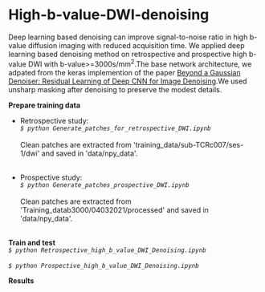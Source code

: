 # High-b-value-DWI-denoising
Deep learning based denoising can improve signal-to-noise ratio in high b-value diffusion imaging with reduced acquisition time. We applied deep learning based denoising method on retrospective and prospective high b-value DWI with b-value>=3000s/mm<sup>2</sup>.The base network architecture, we adpated from the  keras implemention of the paper [Beyond a Gaussian Denoiser: Residual Learning of Deep CNN for Image Denoising](https://ieeexplore.ieee.org/abstract/document/7839189).We used unsharp masking after denoising to preserve the modest details.

**Prepare training data**<br />
* Retrospective study:<br />
_`$ python Generate_patches_for_retrospective_DWI.ipynb`_<br /><br />
Clean patches are extracted from 'training_data/sub-TCRc007/ses-1/dwi' and saved in  'data/npy_data'.<br /><br />

* Prospective study:<br />
_`$ python Generate_patches_prospective_DWI.ipynb `_<br /><br />
Clean patches are extracted from  'Training_datab3000/04032021/processed' and saved in  'data/npy_data'.<br /><br />

**Train and test**<br />
_`$ python Retrospective_high_b_value_DWI_Denoising.ipynb`_ <br /><br />
_`$ python Prospective_high_b_value_DWI_Denoising.ipynb`_ <br />



**Results**
